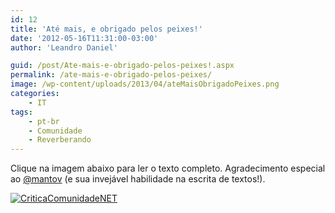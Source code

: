 ```yaml
---
id: 12
title: 'Até mais, e obrigado pelos peixes!'
date: '2012-05-16T11:31:00-03:00'
author: 'Leandro Daniel'

guid: /post/Ate-mais-e-obrigado-pelos-peixes!.aspx
permalink: /ate-mais-e-obrigado-pelos-peixes/
image: /wp-content/uploads/2013/04/ateMaisObrigadoPeixes.png
categories:
    - IT
tags:
    - pt-br
    - Comunidade
    - Reverberando
---
```


Clique na imagem abaixo para ler o texto completo. Agradecimento especial ao [@mantov](http://twitter.com/mantov) (e sua invejável habilidade na escrita de textos!).

[![CriticaComunidadeNET](http://leandrodaniel.com/pics/CriticaComunidadeNET.png "CriticaComunidadeNET")](https://gist.github.com/2709913)
